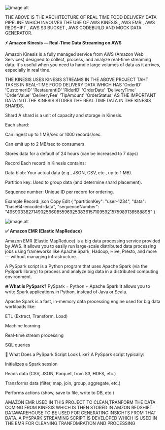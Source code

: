 ![image alt](https://github.com/aviral-dot/real-time-food-delivery-project/blob/main/aws_project_architecture.drawio.png?raw=true)


THE ABOVE IS THE ARCHITECTURE OF REAL TIME FODD DELIVERY DATA PIPELINE WHICH INVOLVES THE USE OF AWS KINESIS , AWS EMR , AWS REDSHIFT , AWS S3 BUCKET , AWS CODEBUILD AND MOCK DATA GENERATOR.

**⚡️ Amazon Kinesis — Real-Time Data Streaming on AWS**

Amazon Kinesis is a fully managed service from AWS (Amazon Web Services) designed to collect, process, and analyze real-time streaming data. It's useful when you need to handle large volumes of data as it arrives, especially in real time.

THE KINESIS USES KINESIS STREAMS IN THE ABOVE PROJECT TAHT TAKES IN REAL-TIME FOOD DELIVERY DATA WHICH HAS 
        'OrderID'
        'CustomerID' 
        'RestaurantID'
        'RiderID'
        'OrderDate'
        'DeliveryTime'
        'OrderValue'
        'DeliveryFee'
        'TipAmount'
        'OrderStatus'
AS THE IMPORTANT DATA IN IT.THE KINESIS STORES THE REAL TIME DATA IN THE KINESIS SHARDS.

Shard
A shard is a unit of capacity and storage in Kinesis.

Each shard:

Can ingest up to 1 MB/sec or 1000 records/sec.

Can emit up to 2 MB/sec to consumers.

Stores data for a default of 24 hours (can be increased to 7 days)

 Record
Each record in Kinesis contains:

Data blob: Your actual data (e.g., JSON, CSV, etc., up to 1 MB).

Partition key: Used to group data (and determine shard placement).

Sequence number: Unique ID per record for ordering.

Example Record:
json
Copy
Edit
{
  "partitionKey": "user-1234",
  "data": "base64-encoded-data",
  "sequenceNumber": "49590338271490256608559692538361571095921575989136588898"
}

![image alt](https://github.com/aviral-dot/real-time-food-delivery-project/blob/main/emr.png?raw=true)

**✅ Amazon EMR (Elastic MapReduce)**


Amazon EMR (Elastic MapReduce) is a big data processing service provided by AWS. It allows you to easily run large-scale distributed data processing jobs using frameworks like Apache Spark, Hadoop, Hive, Presto, and more — without managing infrastructure.

A PySpark script is a Python program that uses Apache Spark (via the PySpark library) to process and analyze big data in a distributed computing environment.

**🔥 What is PySpark?**
PySpark = Python + Apache Spark
It allows you to write Spark applications in Python, instead of Java or Scala.

Apache Spark is a fast, in-memory data processing engine used for big data workloads like:

ETL (Extract, Transform, Load)

Machine learning

Real-time stream processing

SQL queries

🧾 What Does a PySpark Script Look Like?
A PySpark script typically:

Initializes a Spark session

Reads data (CSV, JSON, Parquet, from S3, HDFS, etc.)

Transforms data (filter, map, join, group, aggregate, etc.)

Performs actions (show, save to file, write to DB, etc.)



AMAZON EMR USED IN THIS PROJECT TO CLEAN,TRANFORM THE DATA COMING FROM KINESIS WHICH IS THEN STORED IN AMZON REDSHIFT DATAWAREHOUSE TO BE USED FOR GENERATING INSIGHTS FROM THAT DATA. A PYSPARK STREAMING SCRIPT IS DEVELOPED WHICH IS USED IN THE EMR FOR CLEANING.TRANFOMRATION AND PROCESSING


